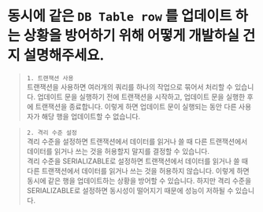 # 동시에 같은 `DB Table row` 를 업데이트 하는 상황을 방어하기 위해 어떻게 개발하실 건지 설명해주세요.
    
> `1. 트랜잭션 사용`
> <br/>
> 트랜잭션을 사용하면 여러개의 쿼리를 하나의 작업으로 묶어서 처리할 수 있습니다. 업데이트 문을 실행하기 전에 트랜잭션을 시작하고, 업데이트 문을 실행한 후에 트랜잭션을 종료합니다. 이렇게 하면 업데이트 문이 실행되는 동안 다른 사용자가 해당 행을 업데이트할 수 없습니다.

> `2. 격리 수준 설정`
> <br/>
> 격리 수준을 설정하면 트랜잭션에서 데이터를 읽거나 쓸 때 다른 트랜잭션에서 데이터를 읽거나 쓰는 것을 허용할지 말지를 결정할 수 있습니다.
> <br/>
> 격리 수준을 SERIALIZABLE로 설정하면 트랜잭션에서 데이터를 읽거나 쓸 때 다른 트랜잭션에서 데이터를 읽거나 쓰는 것을 허용하지 않습니다. 이렇게 하면 동시에 같은 행을 업데이트하는 상황을 방어할 수 있습니다. 하지만 격리 수준을 SERIALIZABLE로 설정하면 동시성이 떨어지기 때문에 성능이 저하될 수 있습니다.